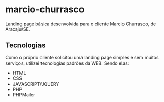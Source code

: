 # marcio-churrasco

Landing page básica desenvolvida para o cliente Marcio Churrasco, de Aracaju/SE.

## Tecnologias
Como o próprio cliente solicitou uma landing page simples e sem muitos serviços, utilizei tecnologias padrões da WEB. Sendo elas:

* HTML
* CSS
* JAVASCRIPT/JQUERY
* PHP
* PHPMailer

